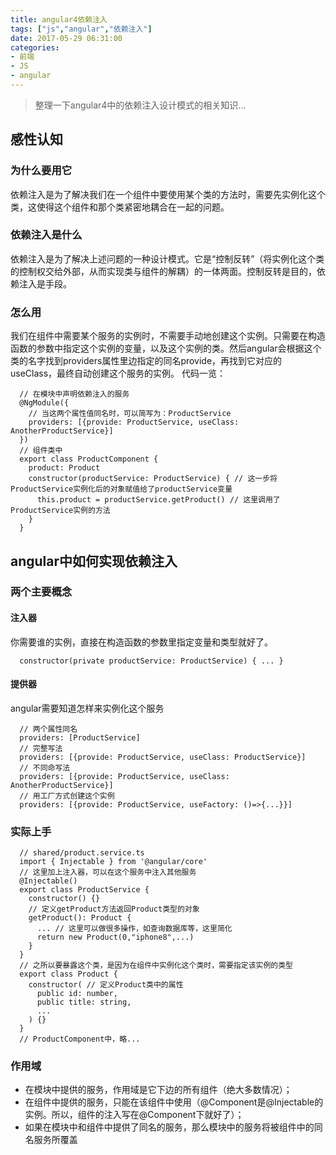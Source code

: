 ```yaml
---
title: angular4依赖注入
tags: ["js","angular","依赖注入"]
date: 2017-05-29 06:31:00
categories:
- 前端
- JS
- angular
---
```

> 整理一下angular4中的依赖注入设计模式的相关知识...

<!-- more -->
## 感性认知
### 为什么要用它
依赖注入是为了解决我们在一个组件中要使用某个类的方法时，需要先实例化这个类，这使得这个组件和那个类紧密地耦合在一起的问题。
### 依赖注入是什么
依赖注入是为了解决上述问题的一种设计模式。它是“控制反转”（将实例化这个类的控制权交给外部，从而实现类与组件的解耦）的一体两面。控制反转是目的，依赖注入是手段。
### 怎么用
我们在组件中需要某个服务的实例时，不需要手动地创建这个实例。只需要在构造函数的参数中指定这个实例的变量，以及这个实例的类。然后angular会根据这个类的名字找到providers属性里边指定的同名provide，再找到它对应的useClass，最终自动创建这个服务的实例。
代码一览：
```JS
  // 在模块中声明依赖注入的服务
  @NgModule({
    // 当这两个属性值同名时，可以简写为：ProductService
    providers: [{provide: ProductService, useClass: AnotherProductService}]
  })
  // 组件类中
  export class ProductComponent {
    product: Product
    constructor(productService: ProductService) { // 这一步将ProductService实例化后的对象赋值给了productService变量
      this.product = productService.getProduct() // 这里调用了ProductService实例的方法
    }
  }
```
## angular中如何实现依赖注入
### 两个主要概念
#### 注入器
你需要谁的实例，直接在构造函数的参数里指定变量和类型就好了。
```JS
  constructor(private productService: ProductService) { ... }
```
#### 提供器
angular需要知道怎样来实例化这个服务
```JS
  // 两个属性同名
  providers: [ProductService]
  // 完整写法
  providers: [{provide: ProductService, useClass: ProductService}]
  // 不同命写法
  providers: [{provide: ProductService, useClass: AnotherProductService}]
  // 用工厂方式创建这个实例
  providers: [{provide: ProductService, useFactory: ()=>{...}}]
```
### 实际上手
```JS
  // shared/product.service.ts
  import { Injectable } from '@angular/core'
  // 这里加上注入器，可以在这个服务中注入其他服务
  @Injectable()
  export class ProductService {
    constructor() {}
    // 定义getProduct方法返回Product类型的对象
    getProduct(): Product {
      ... // 这里可以做很多操作，如查询数据库等，这里简化
      return new Product(0,"iphone8",...)
    }
  }
  // 之所以要暴露这个类，是因为在组件中实例化这个类时，需要指定该实例的类型
  export class Product {
    constructor( // 定义Product类中的属性
      public id: number,
      public title: string,
      ...
    ) {}
  }
  // ProductComponent中，略...
```
### 作用域
- 在模块中提供的服务，作用域是它下边的所有组件（绝大多数情况）；
- 在组件中提供的服务，只能在该组件中使用（@Component是@Injectable的实例。所以，组件的注入写在@Component下就好了）；
- 如果在模块中和组件中提供了同名的服务，那么模块中的服务将被组件中的同名服务所覆盖
